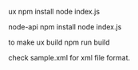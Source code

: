 ux
npm install
node index.js

node-api
npm install
node index.js

to make ux build
npm run build

check sample.xml for xml file format.